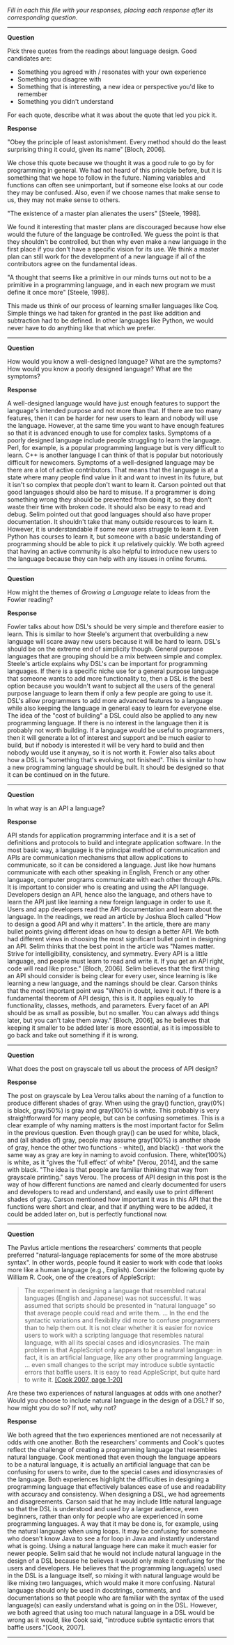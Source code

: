 _Fill in each this file with your responses, placing each response after its
corresponding question._

---

**Question**

Pick three quotes from the readings about language design. Good candidates
are:

- Something you agreed with / resonates with your own experience
- Something you disagree with
- Something that is interesting, a new idea or perspective you'd like to remember
- Something you didn't understand

For each quote, describe what it was about the quote that led you pick it.

**Response**

"Obey the principle of least astonishment. Every method should do the least surprising thing it could, given its name" [Bloch, 2006]. 

We chose this quote because we thought it was a good rule to go by for programming in general. We had not heard of this principle before, but it is something that we hope to follow in the future. Naming variables and functions can often see unimportant, but if someone else looks at our code they may be confused. Also, even if we choose names that make sense to us, they may not make sense to others. 

"The existence of a master plan alienates the users" [Steele, 1998].

We found it interesting that master plans are discouraged because how else would the future of the language be controlled. We guess the point is that they shouldn't be controlled, but then why even make a new language in the first place if you don't have a specific vision for its use. We think a master plan can still work for the development of a new language if all of the contributors agree on the fundamental ideas. 

"A thought that seems like a primitive in our minds turns out not to be a primitive in a programming language, and in each new program we must define it once more" [Steele, 1998].

This made us think of our process of learning smaller languages like Coq. Simple things we had taken for granted in the past like addition and subtraction had to be defined. In other languages like Python, we would never have to do anything like that which we prefer.

---

**Question**

How would you know a well-designed language? What are the symptoms? How would
you know a poorly designed language? What are the symptoms?

**Response**

A well-designed language would have just enough features to support the language's intended purpose and not more than that. If there are too many features, then it can be harder for new users to learn and nobody will use the language. However, at the same time you want to have enough features so that it is advanced enough to use for complex tasks. Symptoms of a poorly designed language include people struggling to learn the language. Perl, for example, is a popular programming language but is very difficult to learn. C++ is another language I can think of that is popular but notoriously difficult for newcomers. Symptoms of a well-designed language may be there are a lot of active contributors. That means that the language is at a state where many people find value in it and want to invest in its future, but it isn't so complex that people don't want to learn it. Carson pointed out that good languages should also be hard to misuse. If a programmer is doing something wrong they should be prevented from doing it, so they don't waste their time with broken code. It should also be easy to read and debug. Selim pointed out that good languages should also have proper documentation. It shouldn't take that many outside resources to learn it. However, it is understandable if some new users struggle to learn it. Even Python has courses to learn it, but someone with a basic understanding of programming should be able to pick it up relatively quickly. We both agreed that having an active community is also helpful to introduce new users to the language because they can help with any issues in online forums. 

---

**Question**

How might the themes of _Growing a Language_ relate to ideas from the Fowler reading?

**Response**

Fowler talks about how DSL's should be very simple and therefore easier to learn. This is similar to how Steele's argument that overbuilding a new language will scare away new users because it will be hard to learn. DSL's should be on the extreme end of simplicity though. General purpose languages that are grouping should be a mix between simple and complex. Steele's article explains why DSL's can be important for programming languages. If there is a specific niche use for a general purpose language that someone wants to add more functionality to, then a DSL is the best option because you wouldn't want to subject all the users of the general purpose language to learn them if only a few people are going to use it. DSL's allow programmers to add more advanced features to a language while also keeping the language in general easy to learn for everyone else. The idea of the "cost of building" a DSL could also be applied to any new programming language. If there is no interest in the language then it is probably not worth building. If a language would be useful to programmers, then it will generate a lot of interest and support and be much easier to build, but if nobody is interested it will be very hard to build and then nobody would use it anyway, so it is not worth it. Fowler also talks about how a DSL is "something that's evolving, not finished". This is similar to how a new programming language should be built. It should be designed so that it can be continued on in the future. 

---

**Question**

In what way is an API a language?

**Response**

API stands for application programming interface and it is a set of definitions and protocols to build and integrate application software. In the most basic way, a language is the principal method of communication and APIs are communication mechanisms that allow applications to communicate, so it can be considered a language. Just like how humans communicate with each other speaking in English, French or any other language, computer programs communicate with each other through APIs. It is important to consider who is creating and using the API language. Developers design an API, hence also the language, and others have to learn the API just like learning a new foreign language in order to use it. Users and app developers read the API documentation and learn about the language.
In the readings, we read an article by Joshua Bloch called "How to design a good API and why it matters". In the article, there are many bullet points giving different ideas on how to design a better API. We both had different views in choosing the most significant bullet point in designing an API. Selim thinks that the best point in the article was "Names matter. Strive for intelligibility, consistency, and symmetry. Every API is a little language, and people must learn to read and write it. If you get an API right, code will read like prose." [Bloch, 2006]. Selim believes that the first thing an API should consider is being clear for every user, since learning is like learning a new language, and the namings should be clear. Carson thinks that the most important point was "When in doubt, leave it out. If there is a fundamental theorem of API design, this is it. It applies equally to functionality, classes, methods, and parameters. Every facet of an API should be as small as possible, but no smaller. You can always add things later, but you can't take them away." [Bloch, 2006], as he believes that keeping it smaller to be added later is more essential, as it is impossible to go back and take out something if it is wrong.

---

**Question**

What does the post on grayscale tell us about the process of API design?

**Response**

The post on grayscale by Lea Verou talks about the naming of a function to produce different shades of gray. When using the gray() function, gray(0%) is black, gray(50%) is gray and gray(100%) is white. This probably is very straightforward for many people, but can be confusing sometimes. This is a clear example of why naming matters is the most important factor for Selim in the previous question. Even though gray() can be used for white, black, and (all shades of) gray, people may assume gray(100%) is another shade of gray, hence the other two functions - white(), and black() - that work the same way as gray are key in naming to avoid confusion. There, white(100%) is white, as it "gives the 'full effect' of white" [Verou, 2014], and the same with black. "The idea is that people are familiar thinking that way from grayscale printing." says Verou.
The process of API design in this post is the way of how different functions are named and clearly documented for users and developers to read and understand, and easily use to print different shades of gray. Carson mentioned how important it was in this API that the functions were short and clear, and that if anything were to be added, it could be added later on, but is perfectly functional now.

---

**Question**

The Pavlus article mentions the researchers' comments that people preferred
"natural-language replacements for some of the more abstruse syntax". In other
words, people found it easier to work with code that looks more like a human language (e.g.,
English). Consider the following quote by William R. Cook, one of the creators
of AppleScript:

> The experiment in designing a language that resembled natural languages (English
> and Japanese) was not successful. It was assumed that scripts should be
> presented in “natural language” so that average people could read and write
> them. … In the end the syntactic variations and flexibility did more to confuse
> programmers than to help them out. It is not clear whether it is easier for
> novice users to work with a scripting language that resembles natural language,
> with all its special cases and idiosyncrasies. The main problem is that
> AppleScript only appears to be a natural language: in fact, it is an artificial
> language, like any other programming language. … even small changes to the
> script may introduce subtle syntactic errors that baffle users. It is easy to
> read AppleScript, but quite hard to write it.
> [[Cook 2007, page 1-20]](https://dl.acm.org/citation.cfm?doid=1238844.1238845)

Are these two experiences of natural languages at odds with one another? Would
you choose to include natural language in the design of a DSL? If so, how might
you do so? If not, why not?

**Response**

We both agreed that the two experiences mentioned are not necessarily at odds with one another. Both the researchers' comments and Cook's quotes reflect the challenge of creating a programming language that resembles natural language. Cook mentioned that even though the language appears to be a natural language, it is actually an artificial language that can be confusing for users to write, due to the special cases and idiosyncrasies of the language. Both experiences highlight the difficulties in designing a programming language that effectively balances ease of use and readability with accuracy and consistency. When designing a DSL, we had agreements and disagreements. Carson said that he may include little natural language so that the DSL is understood and used by a larger audience, even beginners, rather than only for people who are experienced in some programming languages. A way that it may be done is, for example, using the natural language when using loops. It may be confusing for someone who doesn't know Java to see a for loop in Java and instantly understand what is going. Using a natural language here can make it much easier for newer people.
Selim said that he would not include natural language in the design of a DSL because he believes it would only make it confusing for the users and developers. He believes that the programming language(s) used in the DSL is a language itself, so mixing it with natural language would be like mixing two languages, which would make it more confusing. Natural language should only be used in docstrings, comments, and documentations so that people who are familiar with the syntax of the used language(s) can easily understand what is going on in the DSL. However, we both agreed that using too much natural language in a DSL would be wrong as it would, like Cook said, "introduce subtle syntactic errors that baffle users."[Cook, 2007].

---
